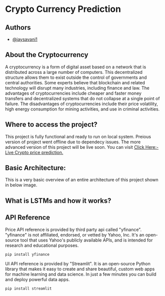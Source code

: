 # Crypto Currency Prediction

## Authors

- [@jaysavani1](https://www.github.com/jaysavani1)

## About the Cryptocurrency
A cryptocurrency is a form of digital asset based on a network that is distributed across a large number of computers. This decentralized structure allows them to exist outside the control of governments and central authorities. Some experts believe that blockchain and related technology will disrupt many industries, including finance and law. The advantages of cryptocurrencies include cheaper and faster money transfers and decentralized systems that do not collapse at a single point of failure. The disadvantages of cryptocurrencies include their price volatility, high energy consumption for mining activities, and use in criminal activities.

## Where to access the project?
This project is fully functional and ready to run on local system. Preious version of project went offline due to dependecy issues. The more advanced version of this project will be live soon. You can visit [Click Here:- Live Crypto price prediction.]()

##  Basic Architecture:
This is a very basic overview of an entire architecture of this project shown in below image.


## What is LSTMs and how it works?


## API Reference
Price API reference is provided by third party api called "yfinance". "yfinance" is not affiliated, endorsed, or vetted by Yahoo, Inc. It's an open-source tool that uses Yahoo's publicly available APIs, and is intended for research and educational purposes.

```
pip install yfinance
```

UI API reference is provided by "Streamlit". It is an open-source Python library that makes it easy to create and share beautiful, custom web apps for machine learning and data science. In just a few minutes you can build and deploy powerful data apps.
```
pip install streamlit
```

